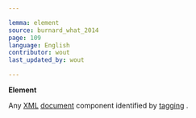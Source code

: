 ```yaml
---

lemma: element
source: burnard_what_2014
page: 109
language: English
contributor: wout
last_updated_by: wout

---
```


**Element**

Any [XML](XML.html) [document](document.html) component identified by [tagging](tag.html) .
